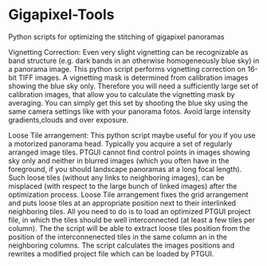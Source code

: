 # Gigapixel-Tools
Python scripts for optimizing the stitching of gigapixel panoramas

Vignetting Correction: Even very slight vignetting can be recognizable as band structure (e.g. dark bands in an otherwise homogeneously blue sky) in a panorama image. This python script performs vignetting correction on 16-bit TIFF images. A vignetting mask is determined from calibration images showing the blue sky only. Therefore you will need a sufficiently large set
of calibration images, that allow you to calculate the vignetting mask by averaging. You can simply get this set by shooting the blue sky using the same camera settings like with your panorama fotos. Avoid large intensity gradients,clouds and over exposure.

Loose Tile arrangement: This python script  maybe useful for you if you use a motorized panorama head. Typically you acquire a set of regularly arranged image tiles. PTGUI cannot find control points in images showing sky only and neither in blurred images (which you often have in the foreground, if you should landscape panoramas at a long focal length). Such loose tiles (without any links to neighboring images), can be misplaced (with respect to the large bunch of linked images) after the optimization process. Loose Tile arrangement fixes the grid arrangement and puts loose tiles at an appropriate position next to their interlinked neighboring tiles.  All you need to do  is to load an optimized PTGUI project file, in which the tiles should be well interconnected (at least a few tiles per column). The the script will be able to extract  loose tiles position from the position of the interconnenected tiles in the same column an in the neighboring columns. The script calculates the images positions and rewrites a modified project file which can be loaded by PTGUI.
